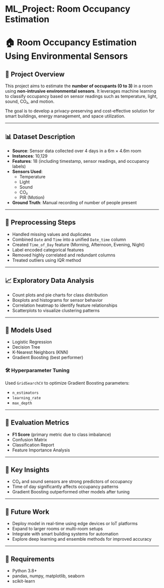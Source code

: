 # ML_Project: Room Occupancy Estimation

# 🏠 Room Occupancy Estimation Using Environmental Sensors

## 📌 Project Overview

This project aims to estimate the **number of occupants (0 to 3)** in a room using **non-intrusive environmental sensors**. 
It leverages machine learning to classify occupancy based on sensor readings such as temperature, light, sound, CO₂, and motion.

The goal is to develop a privacy-preserving and cost-effective solution for smart buildings, energy management, and space utilization.

---

## 📊 Dataset Description
- **Source**: Sensor data collected over 4 days in a 6m × 4.6m room
- **Instances**: 10,129
- **Features**: 18 (including timestamp, sensor readings, and occupancy labels)
- **Sensors Used**:
  - Temperature
  - Light
  - Sound
  - CO₂
  - PIR (Motion)
- **Ground Truth**: Manual recording of number of people present

---

## 🧪 Preprocessing Steps
- Handled missing values and duplicates
- Combined `Date` and `Time` into a unified `Date_time` column
- Created `Time_of_Day` feature (Morning, Afternoon, Evening, Night)
- Label encoded categorical features
- Removed highly correlated and redundant columns
- Treated outliers using IQR method

---

## 📈 Exploratory Data Analysis
- Count plots and pie charts for class distribution
- Boxplots and histograms for sensor behavior
- Correlation heatmap to identify feature relationships
- Scatterplots to visualize clustering patterns

---

## 🤖 Models Used
- Logistic Regression
- Decision Tree
- K-Nearest Neighbors (KNN)
- Gradient Boosting (best performer)

### 🛠️ Hyperparameter Tuning
Used `GridSearchCV` to optimize Gradient Boosting parameters:
- `n_estimators`
- `learning_rate`
- `max_depth`

---

## 📏 Evaluation Metrics
- **F1 Score** (primary metric due to class imbalance)
- Confusion Matrix
- Classification Report
- Feature Importance Analysis

---

## 🧠 Key Insights
- CO₂ and sound sensors are strong predictors of occupancy
- Time of day significantly affects occupancy patterns
- Gradient Boosting outperformed other models after tuning

---

## 🚀 Future Work
- Deploy model in real-time using edge devices or IoT platforms
- Expand to larger rooms or multi-room setups
- Integrate with smart building systems for automation
- Explore deep learning and ensemble methods for improved accuracy

---


## 🧪 Requirements
- Python 3.8+
- pandas, numpy, matplotlib, seaborn
- scikit-learn
  
